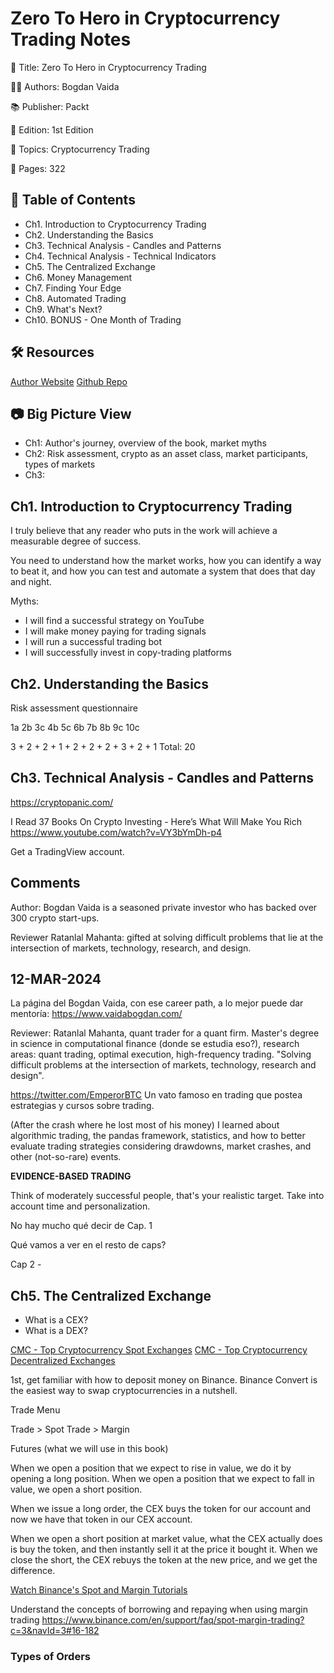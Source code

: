 # Zero To Hero in Cryptocurrency Trading Notes

📕 Title: Zero To Hero in Cryptocurrency Trading

👨‍💻 Authors: Bogdan Vaida

📚 Publisher: Packt

🎯 Edition: 1st Edition

💾 Topics: Cryptocurrency Trading

📄 Pages: 322

## 📝 Table of Contents

- Ch1. Introduction to Cryptocurrency Trading
- Ch2. Understanding the Basics
- Ch3. Technical Analysis - Candles and Patterns
- Ch4. Technical Analysis - Technical Indicators
- Ch5. The Centralized Exchange
- Ch6. Money Management
- Ch7. Finding Your Edge
- Ch8. Automated Trading
- Ch9. What's Next?
- Ch10. BONUS - One Month of Trading

## 🛠️ Resources

[Author Website](https://www.vaidabogdan.com/)
[Github Repo](https://github.com/PacktPublishing/Zero-to-Hero-in-Cryptocurrency-Trading)

## 📷 Big Picture View

- Ch1: Author's journey, overview of the book, market myths
- Ch2: Risk assessment, crypto as an asset class, market participants, types of markets
- Ch3: 

## Ch1. Introduction to Cryptocurrency Trading

I truly believe that any reader who puts in the work will achieve a measurable degree of success.

You need to understand how the market works, how you can identify a way to beat it, and how you can test and automate a system that does that day and night.

Myths:

- I will find a successful strategy on YouTube
- I will make money paying for trading signals
- I will run a successful trading bot
- I will successfully invest in copy-trading platforms



## Ch2. Understanding the Basics

Risk assessment questionnaire

1a
2b 
3c
4b
5c
6b
7b
8b
9c
10c

3 + 2 + 2 + 1 + 2 + 2 + 2 + 3 + 2 + 1
Total: 20

## Ch3. Technical Analysis - Candles and Patterns

https://cryptopanic.com/

I Read 37 Books On Crypto Investing - Here’s What Will Make You Rich
https://www.youtube.com/watch?v=VY3bYmDh-p4

Get a TradingView account.



## Comments

Author: Bogdan Vaida is a seasoned private investor who has backed over 300 crypto start-ups.

Reviewer Ratanlal Mahanta: gifted at solving difficult problems that lie at the intersection of markets, technology, research, and design.


## 12-MAR-2024

La página del Bogdan Vaida, con ese career path, a lo mejor puede dar mentoría:
https://www.vaidabogdan.com/

Reviewer: Ratanlal Mahanta, quant trader for a quant firm. Master's degree in science in computational finance (donde se estudia eso?), research areas: quant trading, optimal execution, high-frequency trading. "Solving difficult problems at the intersection of markets, technology, research and design".

https://twitter.com/EmperorBTC Un vato famoso en trading que postea estrategias y cursos sobre trading.

(After the crash where he lost most of his money) I learned about algorithmic trading, the pandas framework, statistics, and how to better evaluate trading strategies considering drawdowns, market crashes, and other (not-so-rare) events.

**EVIDENCE-BASED TRADING**

Think of moderately successful people, that's your realistic target. Take into account time and personalization.

No hay mucho qué decir de Cap. 1

Qué vamos a ver en el resto de caps?

Cap 2
	- 








## Ch5. The Centralized Exchange

- What is a CEX?
- What is a DEX?

[CMC - Top Cryptocurrency Spot Exchanges](https://coinmarketcap.com/rankings/exchanges/)
[CMC - Top Cryptocurrency Decentralized Exchanges](https://coinmarketcap.com/rankings/exchanges/dex/)

1st, get familiar with how to deposit money on Binance.
Binance Convert is the easiest way to swap cryptocurrencies in a nutshell.

Trade Menu

Trade > Spot
Trade > Margin

Futures (what we will use in this book)


When we open a position that we expect to rise in value, we do it by opening a long position.
When we open a position that we expect to fall in value, we open a short position.

When we issue a long order, the CEX buys the token for our account and now we have that token in our CEX account.

When we open a short position at market value, what the CEX actually does is buy the token, and then instantly sell it at the price it bought it. When we close the short, the CEX rebuys the token at the new price, and we get the difference.

[Watch Binance's Spot and Margin Tutorials](https://www.binance.com/en/support/faq/spot-margin-trading?c=3&navId=3)

Understand the concepts of borrowing and repaying when using margin trading
https://www.binance.com/en/support/faq/spot-margin-trading?c=3&navId=3#16-182

### Types of Orders

